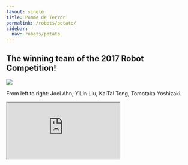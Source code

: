 ```yaml
---
layout: single
title: Pomme de Terror
permalink: /robots/potato/
sidebar:
  nav: robots/potato
---
```


## The winning team of the 2017 Robot Competition!

![][winning team]

From left to right: Joel Ahn, YiLin Liu, KaiTai Tong, Tomotaka Yoshizaki.

<iframe src="https://www.youtube.com/embed/Epd6TsiDIt8" allowfullscreen></iframe>

[winning team]: /assets/images/robots/potato/20170810WINNINGTEAM.jpg
